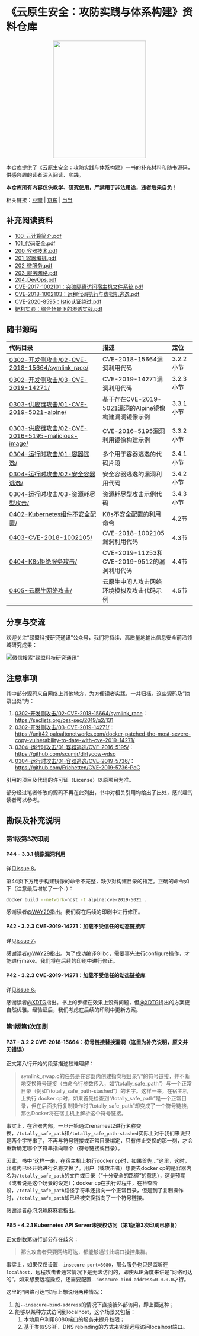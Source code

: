 # 《云原生安全：攻防实践与体系构建》资料仓库

<p align="center">
  <img src="https://raw.githubusercontent.com/brant-ruan/cloud-native-security-book/main/images/book.jpg" width = "250" height = "317" alt="" />
</p>

本仓库提供了《云原生安全：攻防实践与体系构建》一书的补充材料和随书源码，供感兴趣的读者深入阅读、实践。

**本仓库所有内容仅供教学、研究使用，严禁用于非法用途，违者后果自负！**

相关链接：[豆瓣](https://book.douban.com/subject/35640762/) | [京东](https://item.jd.com/13495676.html) | [当当](http://product.dangdang.com/29318802.html)

## 补充阅读资料

- [100_云计算简介.pdf](appendix/100_云计算简介.pdf)
- [101_代码安全.pdf](appendix/101_代码安全.pdf)
- [200_容器技术.pdf](appendix/200_容器技术.pdf)
- [201_容器编排.pdf](appendix/201_容器编排.pdf)
- [202_微服务.pdf](appendix/202_微服务.pdf)
- [203_服务网格.pdf](appendix/203_服务网格.pdf)
- [204_DevOps.pdf](appendix/204_DevOps.pdf)
- [CVE-2017-1002101：突破隔离访问宿主机文件系统.pdf](appendix/CVE-2017-1002101：突破隔离访问宿主机文件系统.pdf)
- [CVE-2018-1002103：远程代码执行与虚拟机逃逸.pdf](appendix/CVE-2018-1002103：远程代码执行与虚拟机逃逸.pdf)
- [CVE-2020-8595：Istio认证绕过.pdf](appendix/CVE-2020-8595：Istio认证绕过.pdf)
- [靶机实验：综合场景下的渗透实战.pdf](appendix/靶机实验：综合场景下的渗透实战.pdf)

## 随书源码

|代码目录|描述|定位|
|:-|:-|:-|
|[0302-开发侧攻击/02-CVE-2018-15664/symlink_race/](https://github.com/brant-ruan/cloud-native-security-book/tree/main/code/0302-开发侧攻击/02-CVE-2018-15664/symlink_race)| CVE-2018-15664漏洞利用代码|3.2.2小节|
|[0302-开发侧攻击/03-CVE-2019-14271/](https://github.com/brant-ruan/cloud-native-security-book/tree/main/code/0302-开发侧攻击/03-CVE-2019-14271)|CVE-2019-14271漏洞利用代码|3.2.3小节|
|[0303-供应链攻击/01-CVE-2019-5021-alpine/](https://github.com/brant-ruan/cloud-native-security-book/tree/main/code/0303-供应链攻击/01-CVE-2019-5021-alpine)|基于存在CVE-2019-5021漏洞的Alpine镜像构建漏洞镜像示例|3.3.1小节|
|[0303-供应链攻击/02-CVE-2016-5195-malicious-image/](https://github.com/brant-ruan/cloud-native-security-book/tree/main/code/0303-供应链攻击/02-CVE-2016-5195-malicious-image)|CVE-2016-5195漏洞利用镜像构建示例|3.3.2小节|
|[0304-运行时攻击/01-容器逃逸/](https://github.com/brant-ruan/cloud-native-security-book/tree/main/code/0304-运行时攻击/01-容器逃逸)|多个用于容器逃逸的代码片段|3.4.1小节|
|[0304-运行时攻击/02-安全容器逃逸/](https://github.com/brant-ruan/cloud-native-security-book/tree/main/code/0304-运行时攻击/02-安全容器逃逸)|安全容器逃逸的漏洞利用代码|3.4.2小节|
|[0304-运行时攻击/03-资源耗尽型攻击/](https://github.com/brant-ruan/cloud-native-security-book/tree/main/code/0304-运行时攻击/03-资源耗尽型攻击)|资源耗尽型攻击示例代码|3.4.3小节|
|[0402-Kubernetes组件不安全配置/](https://github.com/brant-ruan/cloud-native-security-book/tree/main/code/0402-Kubernetes组件不安全配置/)|K8s不安全配置的利用命令|4.2节|
|[0403-CVE-2018-1002105/](https://github.com/brant-ruan/cloud-native-security-book/tree/main/code/0403-CVE-2018-1002105)|CVE-2018-1002105漏洞利用代码|4.3节|
|[0404-K8s拒绝服务攻击/](https://github.com/brant-ruan/cloud-native-security-book/tree/main/code/0404-K8s拒绝服务攻击/)|CVE-2019-11253和CVE-2019-9512的漏洞利用代码|4.4节|
|[0405-云原生网络攻击/](https://github.com/brant-ruan/cloud-native-security-book/tree/main/code/0405-云原生网络攻击/)|云原生中间人攻击网络环境模拟及攻击代码示例|4.5节|

## 分享与交流

欢迎关注“绿盟科技研究通讯”公众号，我们将持续、高质量地输出信息安全前沿领域研究成果：

![微信搜索“绿盟科技研究通讯”](images/yjtx.png)

## 注意事项

其中部分源码来自网络上其他地方，为方便读者实践，一并归档。这些源码及“摘录出处”为：

1. [0302-开发侧攻击/02-CVE-2018-15664/symlink_race](https://github.com/brant-ruan/cloud-native-security-book/tree/main/code/0302-开发侧攻击/02-CVE-2018-15664/symlink_race)：https://seclists.org/oss-sec/2019/q2/131
2. [0302-开发侧攻击/03-CVE-2019-14271/](https://github.com/brant-ruan/cloud-native-security-book/tree/main/code/0302-开发侧攻击)：https://unit42.paloaltonetworks.com/docker-patched-the-most-severe-copy-vulnerability-to-date-with-cve-2019-14271/
3. [0304-运行时攻击/01-容器逃逸/CVE-2016-5195/](https://github.com/brant-ruan/cloud-native-security-book/tree/main/code/0304-运行时攻击/01-容器逃逸/CVE-2016-5195)：https://github.com/scumjr/dirtycow-vdso
4. [0304-运行时攻击/01-容器逃逸/CVE-2019-5736/](https://github.com/brant-ruan/cloud-native-security-book/tree/main/code/0304-运行时攻击/01-容器逃逸/CVE-2019-5736)：https://github.com/Frichetten/CVE-2019-5736-PoC

引用的项目及代码的许可证（License）以原项目为准。

部分经过笔者修改的源码不再在此列出，书中对相关引用均给出了出处，感兴趣的读者可以参考。

## 勘误及补充说明

### 第1版第3次印刷

#### P44 - 3.3.1 镜像漏洞利用

详见[issue 8](https://github.com/Metarget/cloud-native-security-book/issues/8)。

第44页下方用于构建镜像的命令不完整，缺少对构建目录的指定。正确的命令如下（注意最后增加了一个`.`）：

```bash
docker build --network=host -t alpine:cve-2019-5021 .
```

感谢读者[@WAY29](https://github.com/WAY29)指出。我们将在后续的印刷中进行修正。

#### P42 - 3.2.3 CVE-2019-14271：加载不受信任的动态链接库

详见[issue 7](https://github.com/Metarget/cloud-native-security-book/issues/7)。

感谢读者[@WAY29](https://github.com/WAY29)指出。为了成功编译Glibc，需要事先进行configure操作，才能进行make。我们将在后续的印刷中进行修正。

#### P42 - 3.2.3 CVE-2019-14271：加载不受信任的动态链接库

详见[issue 6](https://github.com/Metarget/cloud-native-security-book/issues/6)。

感谢读者[@XDTG](https://github.com/XDTG)指出。书上的步骤在效果上没有问题，但[@XDTG](https://github.com/XDTG)提出的方案更自然优雅。经验证后，我们考虑在后续的印刷中更新方案。

### 第1版第1次印刷

#### P37 - 3.2.2 CVE-2018-15664：符号链接替换漏洞（这里为补充说明，原文并无错误）

正文第八行开始的段落描述较难理解：

> symlink_swap.c的任务是在容器内创建指向根目录“/”的符号链接，并不断地交换符号链接（由命令行参数传入，如“/totally_safe_path”）与一个正常目录（例如“/totally_safe_path-stashed”）的名字。这样一来，在宿主机上执行 docker cp时，如果首先检查到“/totally_safe_path”是一个正常目录，但在后面执行复制操作时“/totally_safe_path”却变成了一个符号链接，那么Docker将在宿主机上解析这个符号链接。

事实上，在容器内部，一旦开始通过renameat2进行名称交换，`/totally_safe_path`和`/totally_safe_path-stashed`实际上对于我们来说只是两个字符串了，不再与符号链接或正常目录绑定，只有停止交换的那一刻，才会重新确定哪个字符串指向哪个（符号链接或目录）。

因此，书中“这样一来，在宿主机上执行docker cp时，如果首先...”这里，这时，容器内已经开始进行名称交换了。用户（或攻击者）想要去docker cp的是容器内名为`/totally_safe_path`的文件或目录（“十分安全的路径”的意思），这是预期（或者说是这个场景的设定）；docker cp在执行过程中，在检查阶段，`/totally_safe_path`路径字符串还指向一个正常目录，但是到了复制操作时，`/totally_safe_path`却已经被交换指向了一个符号链接。

感谢读者@泡泡球麻麻君指出。

#### P85 - 4.2.1 Kubernetes API Server未授权访问（第1版第3次印刷已修复）

正文倒数第四行部分存在歧义：

> 那么攻击者只要网络可达，都能够通过此端口操控集群。

事实上，如果仅仅设置`--insecure-port=8080`，那么服务也只是监听在`localhost`，远程攻击者通常情况下是无法访问的，即使从IP角度来讲是“网络可达的”。如果想要远程操控，还需要配置`--insecure-bind-address=0.0.0.0`才行。

这里的“网络可达”实际上想说明两种情况：

1. 加`--insecure-bind-address`的情况下直接被外部访问，即上面这种；
2. 能够以某种方式访问到localhost，这个场景又包括：
    1. 本地用户利用8080端口的服务来提升权限；
    2. 基于类似SSRF、DNS rebinding的方式来实现远程访问localhost端口。
